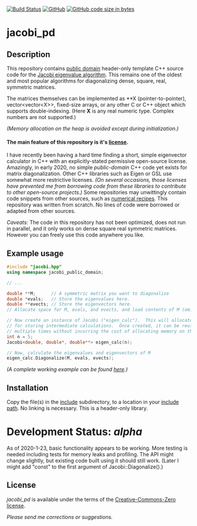 [![Build Status](https://travis-ci.org/jewettaij/jacobi_pd.svg?branch=master)](https://travis-ci.org/jewettaij/jacobi_pd.svg?branch=master)
[![GitHub](https://img.shields.io/github/license/jewettaij/jacobi_pd)](./LICENSE.md)
[![GitHub code size in bytes](https://img.shields.io/github/languages/code-size/jewettaij/jacobi_pd)]()


jacobi_pd
===========

## Description

This repository contains
[public domain](https://creativecommons.org/publicdomain/zero/1.0/)
header-only template C++ source code for the
[Jacobi eigenvalue algorithm](https://en.wikipedia.org/wiki/Jacobi_eigenvalue_algorithm).
This remains one of the oldest and most popular algorithms for
diagonalizing dense, square, real, symmetric matrices.

The matrices themselves can be implemented as \*\*X (pointer-to-pointer),
vector\<vector\<X\>\>, fixed-size arrays,
or any other C or C++ object which supports double-indexing.
(Here **X** is any real numeric type.  Complex numbers are not supported.)

*(Memory allocation on the heap is avoided except during initialization.)*


#### The main feature of this repository is it's [license](LICENSE.md).

I have recently been having a hard time finding a short, simple eigenvector
calculator in C++ with an explicitly-stated permissive open-source license.
Amazingly, in early 2020, no simple *public-domain*
C++ code yet exists for matrix diagonalization.
Other C++ libraries such as Eigen or GSL use somewhat more restrictive licenses.
*(On several occasions, those licenses have prevented me from borrowing code
from these libraries to contribute to other open-source projects.)*  Some
repositories may unwittingly contain code snippets from other sources, such as
[numerical recipes](http://mingus.as.arizona.edu/~bjw/software/boycottnr.html).
This repository was written from scratch.  No lines of code were borrowed
or adapted from other sources.



*Caveats:* The code in this repository has not been optimized,
does not run in parallel,
and it only works on dense square real symmetric matrices.
However you can freely use this code anywhere you like.

##  Example usage

```cpp
#include "jacobi.hpp"
using namespace jacobi_public_domain;

// ...

double **M;      // A symmetric matrix you want to diagonalize
double *evals;   // Store the eigenvalues here.
double **evects; // Store the eigenvectors here.
// Allocate space for M, evals, and evects, and load contents of M (omitted)...

// Now create an instance of Jacobi ("eigen_calc").  This will allocate space
// for storing intermediate calculations.  Once created, it can be reused
// multiple times without incurring the cost of allocating memory on the heap.
int n = 5;
Jacobi<double, double*, double**> eigen_calc(n);

// Now, calculate the eigenvalues and eigenvectors of M
eigen_calc.Diagonalize(M, evals, evects);
```
*(A complete working example can be found [here](tests/test.cpp).)*

## Installation

Copy the file(s) in the [include](include) subdirectory,
to a location in your
[include path](https://www.rapidtables.com/code/linux/gcc/gcc-i.html).
No linking is necessary.
This is a header-only library.

# Development Status: *alpha*

As of 2020-1-23, basic functionality appears to be working.
More testing is needed including tests for memory leaks and profiling.
The API might change slightly, but existing code built using
it should still work.
(Later I might add "const" to the first argument of Jacobi::Diagonalize().)


## License

*jacobi_pd* is available under the terms of the [Creative-Commons-Zero license](LICENSE.md).

*Please send me corrections or suggestions.*

